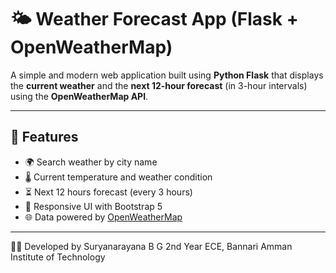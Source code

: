 # 🌤️ Weather Forecast App (Flask + OpenWeatherMap)

A simple and modern web application built using **Python Flask** that displays the **current weather** and the **next 12-hour forecast** (in 3-hour intervals) using the **OpenWeatherMap API**.

---

## 🔧 Features

- 🌍 Search weather by city name
- 🌡️ Current temperature and weather condition
- ⏳ Next 12 hours forecast (every 3 hours)
- 📱 Responsive UI with Bootstrap 5
- 🌐 Data powered by [OpenWeatherMap](https://openweathermap.org/)

---

👨‍💻 Developed by
Suryanarayana B G
2nd Year ECE, Bannari Amman Institute of Technology
